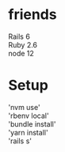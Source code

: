# friends

Rails 6<br />
Ruby 2.6<br />
node 12<br />

# Setup 

'nvm use'<br />
'rbenv local'<br />
'bundle install'<br />
'yarn install'<br />
'rails s'<br />

